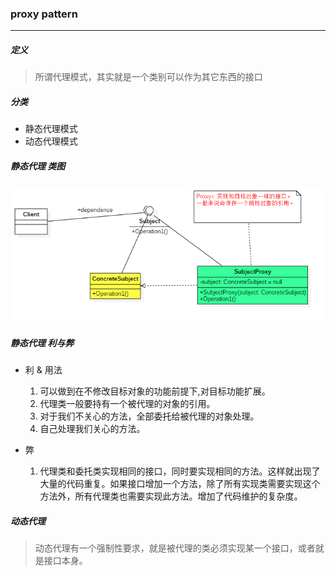 ### proxy pattern

---

##### 定义
>所谓代理模式，其实就是一个类别可以作为其它东西的接口

##### 分类

* 静态代理模式
* 动态代理模式

##### 静态代理 类图

![](etc/static-proxy-pattern.png)

##### 静态代理 利与弊

* 利 & 用法

    1. 可以做到在不修改目标对象的功能前提下,对目标功能扩展。
    2. 代理类一般要持有一个被代理的对象的引用。
    3. 对于我们不关心的方法，全部委托给被代理的对象处理。
    4. 自己处理我们关心的方法。
    
* 弊
    1. 代理类和委托类实现相同的接口，同时要实现相同的方法。这样就出现了大量的代码重复。如果接口增加一个方法，除了所有实现类需要实现这个方法外，所有代理类也需要实现此方法。增加了代码维护的复杂度。
  
##### 动态代理
> 动态代理有一个强制性要求，就是被代理的类必须实现某一个接口，或者就是接口本身。



  
 
